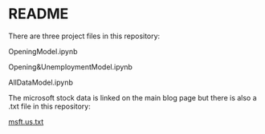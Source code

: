 # README

There are three project files in this repository:

OpeningModel.ipynb

Opening&UnemploymentModel.ipynb

AllDataModel.ipynb

The microsoft stock data is linked on the main blog page but there is also a .txt file in this repository:

[msft.us.txt](msft.us.txt)
